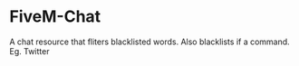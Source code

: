 # FiveM-Chat
 A chat resource that fliters blacklisted words. Also blacklists if a command. Eg. Twitter
